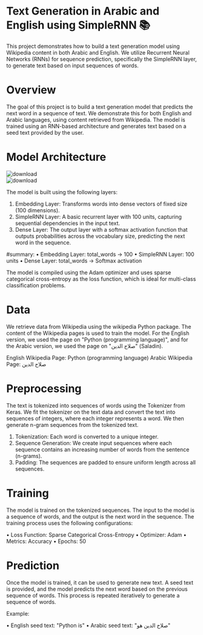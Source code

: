 # Text Generation in Arabic and English using SimpleRNN 📚
This project demonstrates how to build a text generation model using Wikipedia content in both Arabic and English. We utilize Recurrent Neural Networks (RNNs) for sequence prediction, specifically the SimpleRNN layer, to generate text based on input sequences of words.

# Overview
The goal of this project is to build a text generation model that predicts the next word in a sequence of text. We demonstrate this for both English and Arabic languages, using content retrieved from Wikipedia. The model is trained using an RNN-based architecture and generates text based on a seed text provided by the user.


# Model Architecture

![download](https://github.com/user-attachments/assets/9209f21a-85c3-42be-81d2-2adb356a9f8a)                                   
![download](https://github.com/user-attachments/assets/548b6e62-545b-4ae0-b183-674c4f70ffb5)




The model is built using the following layers:
1. Embedding Layer: Transforms words into dense vectors of fixed size (100 dimensions).
2. SimpleRNN Layer: A basic recurrent layer with 100 units, capturing sequential dependencies in the input text.
3. Dense Layer: The output layer with a softmax activation function that outputs probabilities across the vocabulary size, predicting the next word in the sequence.

#summary:
• Embedding Layer: total_words -> 100
• SimpleRNN Layer: 100 units
• Dense Layer: total_words -> Softmax activation

The model is compiled using the Adam optimizer and uses sparse categorical cross-entropy as the loss function, which is ideal for multi-class classification problems.

# Data

We retrieve data from Wikipedia using the wikipedia Python package. The content of the Wikipedia pages is used to train the model. For the English version, we used the page on "Python (programming language)", and for the Arabic version, we used the page on "صلاح الدين" (Saladin).

English Wikipedia Page: Python (programming language)
Arabic Wikipedia Page: صلاح الدين




# Preprocessing
The text is tokenized into sequences of words using the Tokenizer from Keras. We fit the tokenizer on the text data and convert the text into sequences of integers, where each integer represents a word. We then generate n-gram sequences from the tokenized text.

1. Tokenization: Each word is converted to a unique integer.
2. Sequence Generation: We create input sequences where each sequence contains an increasing number of words from the sentence (n-grams).
3. Padding: The sequences are padded to ensure uniform length across all sequences.


# Training
The model is trained on the tokenized sequences. The input to the model is a sequence of words, and the output is the next word in the sequence. The training process uses the following configurations:

• Loss Function: Sparse Categorical Cross-Entropy
• Optimizer: Adam
• Metrics: Accuracy
• Epochs: 50


# Prediction
Once the model is trained, it can be used to generate new text. A seed text is provided, and the model predicts the next word based on the previous sequence of words. This process is repeated iteratively to generate a sequence of words.

Example:

• English seed text: "Python is"
• Arabic seed text: "صلاح الدين هو"


